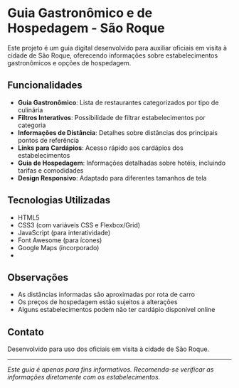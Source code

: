 # Guia Gastronômico e de Hospedagem - São Roque

Este projeto é um guia digital desenvolvido para auxiliar oficiais em visita à cidade de São Roque, oferecendo informações sobre estabelecimentos gastronômicos e opções de hospedagem.

## Funcionalidades

- **Guia Gastronômico**: Lista de restaurantes categorizados por tipo de culinária
- **Filtros Interativos**: Possibilidade de filtrar estabelecimentos por categoria
- **Informações de Distância**: Detalhes sobre distâncias dos principais pontos de referência
- **Links para Cardápios**: Acesso rápido aos cardápios dos estabelecimentos
- **Guia de Hospedagem**: Informações detalhadas sobre hotéis, incluindo tarifas e comodidades
- **Design Responsivo**: Adaptado para diferentes tamanhos de tela

## Tecnologias Utilizadas

- HTML5
- CSS3 (com variáveis CSS e Flexbox/Grid)
- JavaScript (para interatividade)
- Font Awesome (para ícones)
- Google Maps (incorporado)
- 
## Observações

- As distâncias informadas são aproximadas por rota de carro
- Os preços de hospedagem estão sujeitos a alterações
- Alguns estabelecimentos podem não ter cardápio disponível online

## Contato

Desenvolvido para uso dos oficiais em visita à cidade de São Roque.

---

*Este guia é apenas para fins informativos. Recomenda-se verificar as informações diretamente com os estabelecimentos.*
